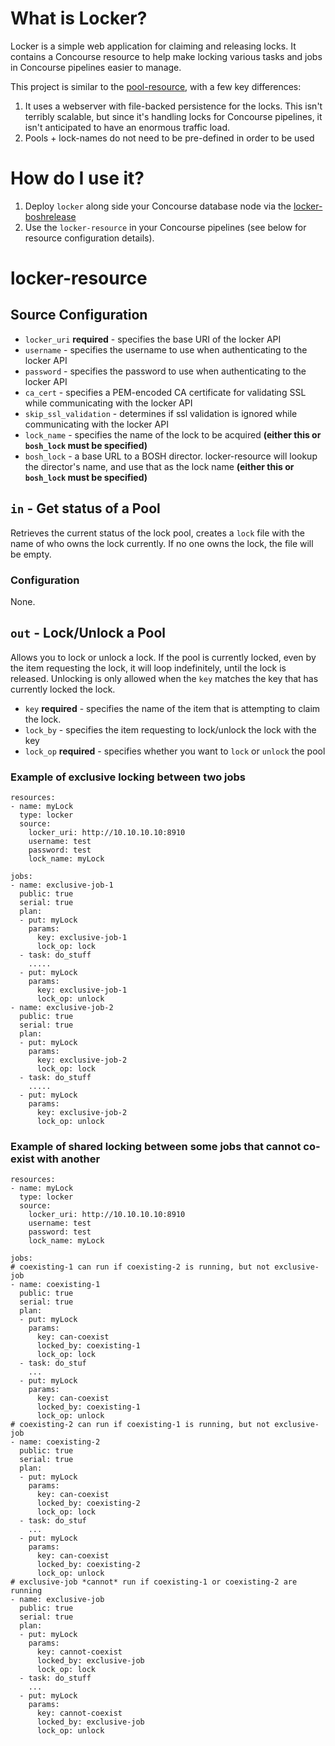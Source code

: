 # What is Locker?

Locker is a simple web application for claiming and releasing locks.
It contains a Concourse resource to help make locking various tasks
and jobs in Concourse pipelines easier to manage.

This project is similar to the [pool-resource](https://github.com/concourse/pool-resource), with a few key differences:

1) It uses a webserver with file-backed persistence for the locks. This isn't
   terribly scalable, but since it's handling locks for Concourse pipelines,
   it isn't anticipated to have an enormous traffic load.
2) Pools + lock-names do not need to be pre-defined in order to be used

# How do I use it?

1) Deploy `locker` along side your Concourse database node via the [locker-boshrelease](https://github.com/cloudfoundry-community/locker-boshrelease)
2) Use the `locker-resource` in your Concourse pipelines (see below for resource
   configuration details).

# locker-resource

## Source Configuration

* `locker_uri` **required** - specifies the base URI of the locker API
* `username` - specifies the username to use when authenticating to the locker API
* `password` - specifies the password to use when authenticating to the locker API
* `ca_cert` - specifies a PEM-encoded CA certificate for validating
  SSL while communicating with the locker API
* `skip_ssl_validation` - determines if ssl validation is ignored while
  communicating with the locker API
* `lock_name` - specifies the name of the lock to be acquired **(either this or `bosh_lock` must be specified)**
* `bosh_lock` - a base URL to a BOSH director. locker-resource will lookup the director's name, and use that
  as the lock name **(either this or `bosh_lock` must be specified)**


## `in` - Get status of a Pool

Retrieves the current status of the lock pool, creates a
`lock` file with the name of who owns the lock currently.
If no one owns the lock, the file will be empty.

### Configuration

None.

## `out` - Lock/Unlock a Pool

Allows you to lock or unlock a lock. If the pool is currently locked,
even by the item requesting the lock, it will loop indefinitely, until
the lock is released. Unlocking is only allowed when the `key` matches
the key that has currently locked the lock.

* `key` **required** - specifies the name of the item that is attempting to claim
  the lock.
* `lock_by` -  specifies the item requesting to lock/unlock the lock with the key
* `lock_op` **required** - specifies whether you want to `lock` or `unlock` the pool


### Example of exclusive locking between two jobs

```
resources:
- name: myLock
  type: locker
  source:
    locker_uri: http://10.10.10.10:8910
    username: test
    password: test
    lock_name: myLock

jobs:
- name: exclusive-job-1
  public: true
  serial: true
  plan:
  - put: myLock
    params:
      key: exclusive-job-1
      lock_op: lock
  - task: do_stuff
    .....
  - put: myLock
    params:
      key: exclusive-job-1
      lock_op: unlock
- name: exclusive-job-2
  public: true
  serial: true
  plan:
  - put: myLock
    params:
      key: exclusive-job-2
      lock_op: lock
  - task: do_stuff
    .....
  - put: myLock
    params:
      key: exclusive-job-2
      lock_op: unlock
```

### Example of shared locking between some jobs that cannot co-exist with another

```
resources:
- name: myLock
  type: locker
  source:
    locker_uri: http://10.10.10.10:8910
    username: test
    password: test
    lock_name: myLock

jobs:
# coexisting-1 can run if coexisting-2 is running, but not exclusive-job
- name: coexisting-1
  public: true
  serial: true
  plan:
  - put: myLock
    params:
      key: can-coexist
      locked_by: coexisting-1
      lock_op: lock
  - task: do_stuf
    ...
  - put: myLock
    params:
      key: can-coexist
      locked_by: coexisting-1
      lock_op: unlock
# coexisting-2 can run if coexisting-1 is running, but not exclusive-job
- name: coexisting-2
  public: true
  serial: true
  plan:
  - put: myLock
    params:
      key: can-coexist
      locked_by: coexisting-2
      lock_op: lock
  - task: do_stuf
    ...
  - put: myLock
    params:
      key: can-coexist
      locked_by: coexisting-2
      lock_op: unlock
# exclusive-job *cannot* run if coexisting-1 or coexisting-2 are running
- name: exclusive-job
  public: true
  serial: true
  plan:
  - put: myLock
    params:
      key: cannot-coexist
      locked_by: exclusive-job
      lock_op: lock
  - task: do_stuff
    ...
  - put: myLock
    params:
      key: cannot-coexist
      locked_by: exclusive-job
      lock_op: unlock
```
